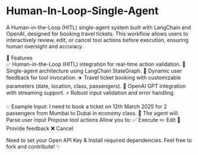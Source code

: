 # Human-In-Loop-Single-Agent
A Human-in-the-Loop (HITL) single-agent system built with LangChain and OpenAI, designed for booking travel tickets. This workflow allows users to interactively review, edit, or cancel tool actions before execution, ensuring human oversight and accuracy.

🚀 Features  
✅ Human-in-the-Loop (HITL) integration for real-time action validation.
🎯 Single-agent architecture using LangChain StateGraph.
💬 Dynamic user feedback for tool invocation.
✈️ Travel ticket booking with customizable parameters (date, location, class, passengers).
🔗 OpenAI GPT integration with streaming support.
⚡ Robust input validation and error handling.

💡 Example Input:
I need to book a ticket on 12th March 2025 for 2 passengers from Mumbai to Dubai in economy class.
🔄 The agent will:
Parse user input
Propose tool actions
Allow you to:
✅ Execute
✏️ Edit
💬 Provide feedback
❌ Cancel

Need to set your Open API Key & Install required dependencies.
Feel free to fork and contribute! ✨
